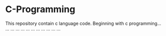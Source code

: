 # C-Programming
This repository contain c language code.
Beginning with c programming... ... ... ... ... ... ... ... ... ... ... ...
